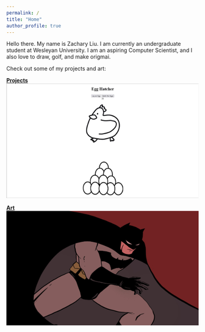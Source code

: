 ```yaml
---
permalink: /
title: "Home"
author_profile: true
---
```


Hello there. My name is Zachary Liu. I am currently an undergraduate student at Wesleyan University. I am an aspiring Computer Scientist, and I also love to draw, golf, and make origmai.

Check out some of my projects and art:

[**Projects**](/projects/)
<img src="assets/images/egg_hatcher_clip_.gif" width="600" height="300" />



[**Art**](/art/)
<img src="assets/images/year-one.jpg" width="600" height="300" />